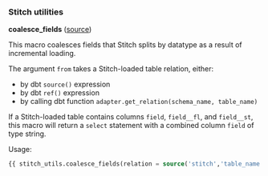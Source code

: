 ### Stitch utilities

**coalesce_fields** ([source](macros/coalesce_fields.sql))

This macro coalesces fields that Stitch splits by datatype as a result of incremental
loading.

The argument `from` takes a Stitch-loaded table relation, either:
* by dbt `source()` expression
* by dbt `ref()` expression
* by calling dbt function `adapter.get_relation(schema_name, table_name)`

If a Stitch-loaded table contains columns `field`, `field__fl`, and `field__st`,
this macro will return a `select` statement with a combined column `field` of type string.

Usage:

```sql
{{ stitch_utils.coalesce_fields(relation = source('stitch','table_name')) }}
```
